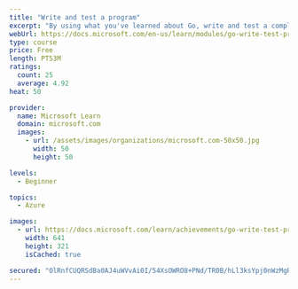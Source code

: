 ```yaml
---
title: "Write and test a program"
excerpt: "By using what you've learned about Go, write and test a complete program."
webUrl: https://docs.microsoft.com/en-us/learn/modules/go-write-test-program/
type: course
price: Free
length: PT53M
ratings:
  count: 25
  average: 4.92
heat: 50

provider:
  name: Microsoft Learn
  domain: microsoft.com
  images:
    - url: /assets/images/organizations/microsoft.com-50x50.jpg
      width: 50
      height: 50

levels:
  - Beginner

topics:
  - Azure

images:
  - url: https://docs.microsoft.com/learn/achievements/go-write-test-program-social.png
    width: 641
    height: 321
    isCached: true

secured: "OlRnfCUQRSdBa0AJ4uWVvAi0I/54XsOWRO8+PNd/TR0B/hLl3ksYpj0nWzMgRdatlvcYY75tXqm3geHakSvCqmy8Q48q5B+Y/ygVkepMrJxryaBWGei+jjOu8Fm/uIfv94v3rC1B78p9BGOhN/M0JYQDT1BLMmy/mDgsDuct9REWIPpBywbOyaKK0I/gF9tLtNEuthZcYrnp9lrmO6sNgWROzv23pUX75ZrS/A7QQ3AVclwNijHIogHhy6RR9bz+71neDdbY4efuZSw4+SAsAkoWnUGyAUx1G1oIuaEFfkHlnjJcKxbndFLeKWog6rrI53dxZVHdKimaFKmRibaWhYJqx62Dhgb/Veyq4FtqiMEsAgJ/uoOJSN8zIqYHyDOzuEqIkZI+HR8m3OZRYJKNEf5XyO2KqeNpGYHhThgyn3I=;mFtZqfloVipxJ3RC57p4ng=="
---
```


